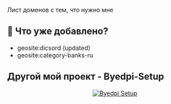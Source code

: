 Лист доменов с тем, что нужно мне
## 🦋 Что уже добавлено?
- geosite:dicsord (updated)
- geosite:category-banks-ru
## Другой мой проект - Byedpi-Setup
<p align="center">
  <a href="https://github.com/fatyzzz/Byedpi-Setup">
    <img src="https://github-readme-stats.vercel.app/api/pin/?username=fatyzzz&repo=Byedpi-Setup&theme=dark" alt="Byedpi Setup" />
  </a>
</p>
